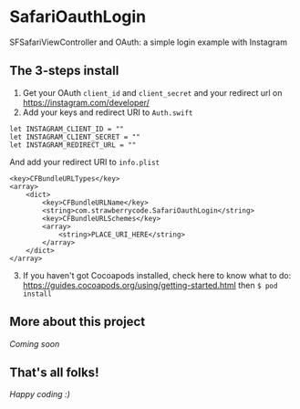# SafariOauthLogin
SFSafariViewController and OAuth: a simple login example with Instagram

## The 3-steps install

1. Get your OAuth `client_id` and `client_secret` and your redirect url on https://instagram.com/developer/
2. Add your keys and redirect URI to `Auth.swift`
```
let INSTAGRAM_CLIENT_ID = ""
let INSTAGRAM_CLIENT_SECRET = ""
let INSTAGRAM_REDIRECT_URL = ""
```
And add your redirect URI to `info.plist`
```
<key>CFBundleURLTypes</key>
<array>
    <dict>
        <key>CFBundleURLName</key>
        <string>com.strawberrycode.SafariOauthLogin</string>
        <key>CFBundleURLSchemes</key>
        <array>
            <string>PLACE_URI_HERE</string>
        </array>
    </dict>
</array>
```
3. If you haven't got Cocoapods installed, check here to know what to do: https://guides.cocoapods.org/using/getting-started.html
  then ```$ pod install```

## More about this project

_Coming soon_

## That's all folks!

_Happy coding :)_

